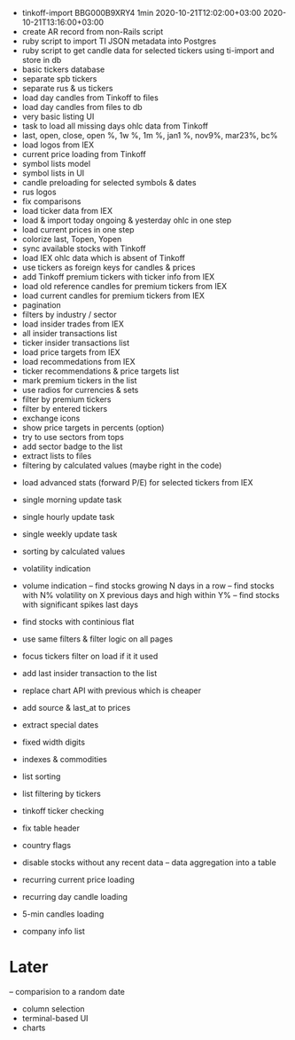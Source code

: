 + tinkoff-import BBG000B9XRY4 1min 2020-10-21T12:02:00+03:00 2020-10-21T13:16:00+03:00
+ create AR record from non-Rails script
+ ruby script to import TI JSON metadata into Postgres
+ ruby script to get candle data for selected tickers using ti-import and store in db
+ basic tickers database
+ separate spb tickers
+ separate rus & us tickers
+ load day candles from Tinkoff to files
+ load day candles from files to db
+ very basic listing UI
+ task to load all missing days ohlc data from Tinkoff
+ last, open, close, open %, 1w %, 1m %, jan1 %, nov9%, mar23%, bc%
+ load logos from IEX
+ current price loading from Tinkoff
+ symbol lists model
+ symbol lists in UI
+ candle preloading for selected symbols & dates
+ rus logos
+ fix comparisons
+ load ticker data from IEX
+ load & import today ongoing & yesterday ohlc in one step
+ load current prices in one step
+ colorize last, Topen, Yopen
+ sync available stocks with Tinkoff
+ load IEX ohlc data which is absent of Tinkoff
+ use tickers as foreign keys for candles & prices
+ add Tinkoff premium tickers with ticker info from IEX
+ load old reference candles for premium tickers from IEX
+ load current candles for premium tickers from IEX
+ pagination
+ filters by industry / sector
+ load insider trades from IEX
+ all insider transactions list
+ ticker insider transactions list
+ load price targets from IEX
+ load recommedations from IEX
+ ticker recommendations & price targets list
+ mark premium tickers in the list
+ use radios for currencies & sets
+ filter by premium tickers
+ filter by entered tickers
+ exchange icons
+ show price targets in percents (option)
+ try to use sectors from tops
+ add sector badge to the list
+ extract lists to files
+ filtering by calculated values (maybe right in the code)

- load advanced stats (forward P/E) for selected tickers from IEX
- single morning update task
- single hourly update task
- single weekly update task
- sorting by calculated values

- volatility indication
- volume indication
– find stocks growing N days in a row
– find stocks with N% volatility on X previous days and high within Y%
– find stocks with significant spikes last days
- find stocks with continious flat

- use same filters & filter logic on all pages
- focus tickers filter on load if it it used
- add last insider transaction to the list
- replace chart API with previous which is cheaper
- add source & last_at to prices
- extract special dates
- fixed width digits
- indexes & commodities
- list sorting
- list filtering by tickers
- tinkoff ticker checking
- fix table header
- country flags
- disable stocks without any recent data
– data aggregation into a table
- recurring current price loading
- recurring day candle loading
- 5-min candles loading
- company info list


# Later
– comparision to a random date
- column selection
- terminal-based UI
- charts
